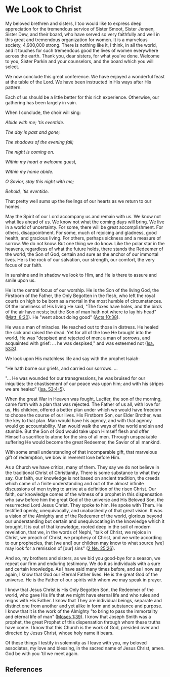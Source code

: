 # We Look to Christ

My beloved brethren and sisters, I too would like to express deep appreciation
for the tremendous service of Sister Smoot, Sister Jensen, Sister Dew, and
their board, who have served so very faithfully and well in this great and
tremendous organization for women. It is a marvelous society, 4,900,000
strong. There is nothing like it, I think, in all the world, and it touches
for such tremendous good the lives of women everywhere across the earth. Thank
you, dear sisters, for what you've done. Welcome to you, Sister Parkin and
your counselors, and the board which you will select.

We now conclude this great conference. We have enjoyed a wonderful feast at
the table of the Lord. We have been instructed in His ways after His pattern.

Each of us should be a little better for this rich experience. Otherwise, our
gathering has been largely in vain.

When I conclude, the choir will sing:

_Abide with me; 'tis eventide._

_The day is past and gone;_

_The shadows of the evening fall;_

_The night is coming on._

_Within my heart a welcome guest,_

_Within my home abide._

_O Savior, stay this night with me;_

_Behold, 'tis eventide._

That pretty well sums up the feelings of our hearts as we return to our homes.

May the Spirit of our Lord accompany us and remain with us. We know not what
lies ahead of us. We know not what the coming days will bring. We live in a
world of uncertainty. For some, there will be great accomplishment. For
others, disappointment. For some, much of rejoicing and gladness, good health,
and gracious living. For others, perhaps sickness and a measure of sorrow. We
do not know. But one thing we do know. Like the polar star in the heavens,
regardless of what the future holds, there stands the Redeemer of the world,
the Son of God, certain and sure as the anchor of our immortal lives. He is
the rock of our salvation, our strength, our comfort, the very focus of our
faith.

In sunshine and in shadow we look to Him, and He is there to assure and smile
upon us.

He is the central focus of our worship. He is the Son of the living God, the
Firstborn of the Father, the Only Begotten in the flesh, who left the royal
courts on high to be born as a mortal in the most humble of circumstances. Of
the loneliness of His living He said, "The foxes have holes, and the birds of
the air have nests; but the Son of man hath not where to lay his head" ([Matt.
8:20](/scriptures/nt/matt/8.20?lang=eng#19)). He "went about doing good"
([Acts 10:38](/scriptures/nt/acts/10.38?lang=eng#37)).

He was a man of miracles. He reached out to those in distress. He healed the
sick and raised the dead. Yet for all of the love He brought into the world,
He was "despised and rejected of men; a man of sorrows, and acquainted with
grief: ... he was despised," and was esteemed not ([Isa.
53:3](/scriptures/ot/isa/53.3?lang=eng#2)).

We look upon His matchless life and say with the prophet Isaiah:

"He hath borne our griefs, and carried our sorrows. ...

"... He was wounded for our transgressions, he was bruised for our iniquities:
the chastisement of our peace was upon him; and with his stripes we are
healed" ([Isa. 53:4-5](/scriptures/ot/isa/53.4-5?lang=eng#3)).

When the great War in Heaven was fought, Lucifer, the son of the morning, came
forth with a plan that was rejected. The Father of us all, with love for us,
His children, offered a better plan under which we would have freedom to
choose the course of our lives. His Firstborn Son, our Elder Brother, was the
key to that plan. Man would have his agency, and with that agency would go
accountability. Man would walk the ways of the world and sin and stumble. But
the Son of God would take upon Himself flesh and offer Himself a sacrifice to
atone for the sins of all men. Through unspeakable suffering He would become
the great Redeemer, the Savior of all mankind.

With some small understanding of that incomparable gift, that marvelous gift
of redemption, we bow in reverent love before Him.

As a Church we have critics, many of them. They say we do not believe in the
traditional Christ of Christianity. There is some substance to what they say.
Our faith, our knowledge is not based on ancient tradition, the creeds which
came of a finite understanding and out of the almost infinite discussions of
men trying to arrive at a definition of the risen Christ. Our faith, our
knowledge comes of the witness of a prophet in this dispensation who saw
before him the great God of the universe and His Beloved Son, the resurrected
Lord Jesus Christ. They spoke to him. He spoke with Them. He testified openly,
unequivocally, and unabashedly of that great vision. It was a vision of the
Almighty and of the Redeemer of the world, glorious beyond our understanding
but certain and unequivocating in the knowledge which it brought. It is out of
that knowledge, rooted deep in the soil of modern revelation, that we, in the
words of Nephi, "talk of Christ, we rejoice in Christ, we preach of Christ, we
prophesy of Christ, and we write according to our prophecies, that [we and]
our children may know to what source [we] may look for a remission of [our]
sins" ([2 Ne. 25:26](/scriptures/bofm/2-ne/25.26?lang=eng#25)).

And so, my brothers and sisters, as we bid you good-bye for a season, we
repeat our firm and enduring testimony. We do it as individuals with a sure
and certain knowledge. As I have said many times before, and as I now say
again, I know that God our Eternal Father lives. He is the great God of the
universe. He is the Father of our spirits with whom we may speak in prayer.

I know that Jesus Christ is His Only Begotten Son, the Redeemer of the world,
who gave His life that we might have eternal life and who rules and reigns
with His Father. I know that They are individual beings, separate and distinct
one from another and yet alike in form and substance and purpose. I know that
it is the work of the Almighty "to bring to pass the immortality and eternal
life of man" ([Moses 1:39](/scriptures/pgp/moses/1.39?lang=eng#38)). I know
that Joseph Smith was a prophet, the great Prophet of this dispensation
through whom these truths have come. I know that this Church is the work of
God, presided over and directed by Jesus Christ, whose holy name it bears.

Of these things I testify in solemnity as I leave with you, my beloved
associates, my love and blessing, in the sacred name of Jesus Christ, amen.
God be with you 'til we meet again.

## References

